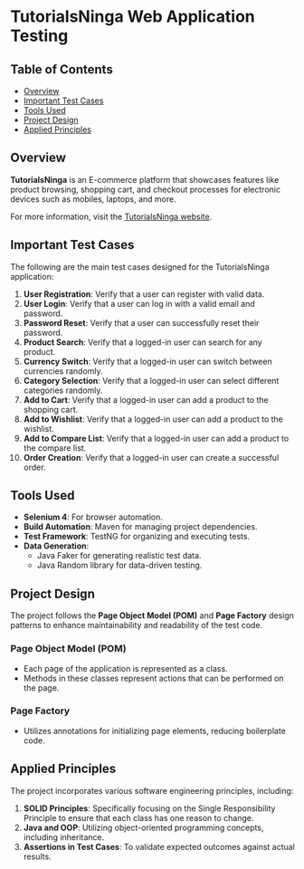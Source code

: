 # TutorialsNinga Web Application Testing

## Table of Contents
- [Overview](#overview)
- [Important Test Cases](#important-test-cases)
- [Tools Used](#tools-used)
- [Project Design](#project-design)
- [Applied Principles](#applied-principles)


## Overview
**TutorialsNinga** is an E-commerce platform that showcases features like product browsing, shopping cart, and checkout processes for electronic devices such as mobiles, laptops, and more.

For more information, visit the [TutorialsNinga website](https://lnkd.in/dpBg-CEN).

## Important Test Cases
The following are the main test cases designed for the TutorialsNinga application:

1. **User Registration**: Verify that a user can register with valid data.
2. **User Login**: Verify that a user can log in with a valid email and password.
3. **Password Reset**: Verify that a user can successfully reset their password.
4. **Product Search**: Verify that a logged-in user can search for any product.
5. **Currency Switch**: Verify that a logged-in user can switch between currencies randomly.
6. **Category Selection**: Verify that a logged-in user can select different categories randomly.
7. **Add to Cart**: Verify that a logged-in user can add a product to the shopping cart.
8. **Add to Wishlist**: Verify that a logged-in user can add a product to the wishlist.
9. **Add to Compare List**: Verify that a logged-in user can add a product to the compare list.
10. **Order Creation**: Verify that a logged-in user can create a successful order.

## Tools Used
- **Selenium 4**: For browser automation.
- **Build Automation**: Maven for managing project dependencies.
- **Test Framework**: TestNG for organizing and executing tests.
- **Data Generation**: 
  - Java Faker for generating realistic test data.
  - Java Random library for data-driven testing.

## Project Design
The project follows the **Page Object Model (POM)** and **Page Factory** design patterns to enhance maintainability and readability of the test code.

### Page Object Model (POM)
- Each page of the application is represented as a class.
- Methods in these classes represent actions that can be performed on the page.

### Page Factory
- Utilizes annotations for initializing page elements, reducing boilerplate code.

## Applied Principles
The project incorporates various software engineering principles, including:

1. **SOLID Principles**: Specifically focusing on the Single Responsibility Principle to ensure that each class has one reason to change.
2. **Java and OOP**: Utilizing object-oriented programming concepts, including inheritance.
3. **Assertions in Test Cases**: To validate expected outcomes against actual results.

